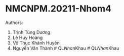 # NMCNPM.20211-Nhom4

Authors:
1. Trịnh Tùng Dương
2. Lê Huy Hoàng
3. Võ Thục Khánh Huyền
4. Nguyễn Văn Thành
#   Q L _ N h a n _ K h a u  
 #   Q L _ N h a n _ K h a u  
 
